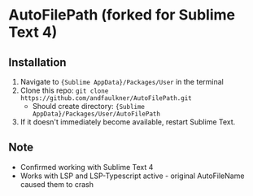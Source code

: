 # AutoFilePath (forked for Sublime Text 4)

## Installation
1. Navigate to `{Sublime AppData}/Packages/User` in the terminal
2. Clone this repo: `git clone https://github.com/andfaulkner/AutoFilePath.git`
    -  Should create directory: `{Sublime AppData}/Packages/User/AutoFilePath`
3. If it doesn't immediately become available, restart Sublime Text.

## Note
- Confirmed working with Sublime Text 4
- Works with LSP and LSP-Typescript active - original AutoFileName caused them to crash
